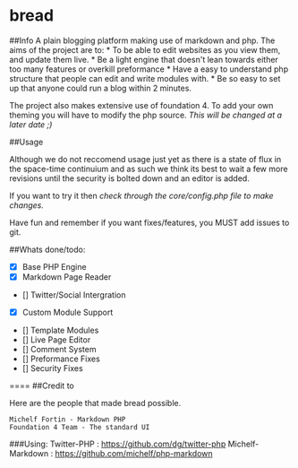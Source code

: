 bread
=====
##Info
A plain blogging platform making use of markdown and php.
The aims of the project are to:
	* To be able to edit websites as you view them, and update them live.
	* Be a light engine that doesn't lean towards either too many features or overkill preformance
	* Have a easy to understand php structure that people can edit and write modules with.
	* Be so easy to set up that anyone could run a blog within 2 minutes.

The project also makes extensive use of foundation 4. 
To add your own theming you will have to modify the php source. *This will be changed at a later date ;)*

##Usage

Although we do not reccomend usage just yet as there is a state of flux in the space-time continuium and
as such we think its best to wait a few more revisions until the security is bolted down and an editor is added.

If you want to try it then *check through the core/config.php file to make changes.*

Have fun and remember if you want fixes/features, you MUST add issues to git.

##Whats done/todo:

- [X] Base PHP Engine
- [X] Markdown Page Reader
- [] Twitter/Social Intergration
- [X] Custom Module Support
- [] Template Modules
- [] Live Page Editor
- [] Comment System
- [] Preformance Fixes
- [] Security Fixes

====
##Credit to

Here are the people that made bread possible.

	Michelf Fortin - Markdown PHP
	Foundation 4 Team - The standard UI
	
###Using:
	Twitter-PHP : https://github.com/dg/twitter-php
	Michelf-Markdown : https://github.com/michelf/php-markdown

